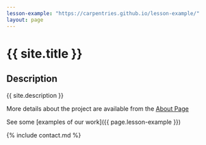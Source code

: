 ```yaml
---
lesson-example: "https://carpentries.github.io/lesson-example/"
layout: page
---
```


# {{ site.title }}

## Description
{{ site.description }}

More details about the project are available from the [About Page](about)

See some [examples of our work]({{ page.lesson-example }})

{% include contact.md %}
